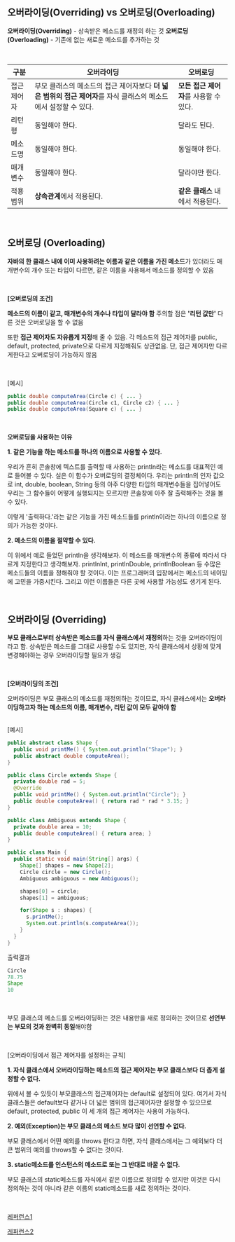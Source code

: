 ## 오버라이딩(Overriding) vs 오버로딩(Overloading)

**오버라이딩(Overriding)** - 상속받은 메소드를 재정의 하는 것
**오버로딩(Overloading)** - 기존에 없는 새로운 메소드를 추가하는 것 

<br>

| 구분 | 오버라이딩  |  오버로딩 |
|--|--|--|
|접근제어자  | 부모 클래스의 메소드의 접근 제어자보다 **더 넓은 범위의 접근 제어자**를 자식 클래스의 메소드에서 설정할 수 있다. |**모든 접근 제어자**를 사용할 수 있다.   |
|리턴형  |동일해야 한다.  |  달라도 된다. |
|메소드명  |동일해야 한다.  |동일해야 한다.   |
|매개변수  | 동일해야 한다. | 달라야만 한다.  |
|적용범위  |**상속관계**에서 적용된다.  |  **같은 클래스** 내에서 적용된다. |

<br>

## 오버로딩 (Overloading)

**자바의 한 클래스 내에 이미 사용하려는 이름과 같은 이름을 가진 메소드**가 있더라도 매개변수의 개수 또는 타입이 다르면, 같은 이름을 사용해서 메소드를 정의할 수 있음

 <br>

**[오버로딩의 조건]**

**메소드의 이름이 같고, 매개변수의 개수나 타입이 달라야 함** 
주의할 점은 **'리턴 값만'** 다른 것은 오버로딩을 할 수 없음

또한 **접근 제어자도 자유롭게 지정**해 줄 수 있음. 각 메소드의 접근 제어자를 public, default, protected, private으로 다르게 지정해줘도 상관없음. 단,  접근 제어자만 다르게한다고 오버로딩이 가능하지 않음

<br>

[예시]
```java
public double computeArea(Circle c) { ... }
public double computeArea(Circle c1, Circle c2) { ... }
public double computeArea(Square c) { ... }
```

<br>

**오버로딩을 사용하는 이유**

**1. 같은 기능을 하는 메소드를 하나의 이름으로 사용할 수 있다.**

우리가 흔히 콘솔창에 텍스트를 출력할 때 사용하는 println라는 메소드를 대표적인 예로 들어볼 수 있다. 실은 이 함수가 오버로딩의 결정체이다. 우리는 println의 인자 값으로 int, double, boolean, String 등의 아주 다양한 타입의 매개변수들을 집어넣어도 우리는 그 함수들이 어떻게 실행되지는 모르지만 콘솔창에 아주 잘 출력해주는 것을 볼 수 있다.

이렇게 '출력하다.'라는 같은 기능을 가진 메소드들를 println이라는 하나의 이름으로 정의가 가능한 것이다.

  
**2. 메소드의 이름을 절약할 수 있다.**

이 위에서 예로 들었던 println을 생각해보자. 이 메소드를 매개변수의 종류에 따라서 다르게 지정한다고 생각해보자. printlnInt, printlnDouble, printlnBoolean 등 수많은 메소드들의 이름을 정해줘야 할 것이다. 이는 프로그래머의 입장에서는 메소드의 네이밍에 고민을 가중시킨다. 그리고 이런 이름들은 다른 곳에 사용할 가능성도 생기게 된다.

<br>

## 오버라이딩 (Overriding)

**부모 클래스로부터 상속받은 메소드를 자식 클래스에서 재정의**하는 것을 오버라이딩이라고 함. 
상속받은 메소드를 그대로 사용할 수도 있지만, 자식 클래스에서 상황에 맞게 변경해야하는 경우 오버라이딩할 필요가 생김


 <br>

**[오버라이딩의 조건]**

오버라이딩은 부모 클래스의 메소드를 재정의하는 것이므로, 자식 클래스에서는  **오버라이딩하고자 하는 메소드의 이름, 매개변수, 리턴 값이 모두 같아야 함** 

<br>
[예시]

```java
public abstract class Shape {
  public void printMe() { System.out.println("Shape"); }
  public abstract double computeArea();
}

public class Circle extends Shape {
  private double rad = 5;
  @Override
  public void printMe() { System.out.println("Circle"); }
  public double computeArea() { return rad * rad * 3.15; }
}

public class Ambiguous extends Shape {
  private double area = 10;
  public double computeArea() { return area; }
}
```
``` java
public class Main {
  public static void main(String[] args) {
    Shape[] shapes = new Shape[2];
    Circle circle = new Circle();
    Ambiguous ambiguous = new Ambiguous();

    shapes[0] = circle;
    shapes[1] = ambiguous;

    for(Shape s : shapes) {
      s.printMe();
      System.out.println(s.computeArea());
    }
  }
}
```
출력결과 
``` java
Circle
78.75
Shape
10
```
<br>

부모 클래스의 메소드를 오버라이딩하는 것은 내용만을 새로 정의하는 것이므로 **선언부는 부모의 것과 완벽히 동일**해야함

<br>

[오버라이딩에서 접근 제어자를 설정하는 규칙]

**1. 자식 클래스에서 오버라이딩하는 메소드의 접근 제어자는 부모 클래스보다 더 좁게 설정할 수 없다.**

위에서 볼 수 있듯이 부모클래스의 접근제어자는 default로 설정되어 있다. 여기서 자식 클래스들은 default보다 같거나 더 넓은 범위의 접근제어자만 설정할 수 있으므로 default, protected, public 이 세 개의 접근 제어자는 사용이 가능하다.

**2. 예외(Exception)는 부모 클래스의 메소드 보다 많이 선언할 수 없다.**

부모 클래스에서 어떤 예외를 throws 한다고 하면, 자식 클래스에서는 그 예외보다 더 큰 범위의 예외를 throws할 수 없다는 것이다.

**3. static메소드를 인스턴스의 메소드로 또는 그 반대로 바꿀 수 없다.**

부모 클래스의 static메소드를 자식에서 같은 이름으로 정의할 수 있지만 이것은 다시 정의하는 것이 아니라 같은 이름의 static메소드를 새로 정의하는 것이다.



<br>

[레퍼런스1](https://hyoje420.tistory.com/14)

[레퍼런스2](https://gmlwjd9405.github.io/2018/08/09/java-overloading-vs-overriding.html)